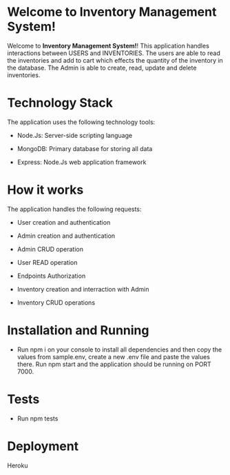 # Welcome to Inventory Management System!

Welcome to **Inventory Management System!**! This application handles interactions between USERS and INVENTORIES. The users are able to read the inventories and add to cart which effects the quantity of the inventory in the database. The Admin is able to create, read, update and delete inventories.

# Technology Stack

The application uses the following technology tools:

- Node.Js: Server-side scripting language

- MongoDB: Primary database for storing all data

- Express: Node.Js web application framework

# How it works

The application handles the following requests:

- User creation and authentication

- Admin creation and authentication

- Admin CRUD operation

- User READ operation

- Endpoints Authorization

- Inventory creation and interraction with Admin

- Inventory CRUD operations

# Installation and Running

- Run npm i on your console to install all dependencies and then copy the values from sample.env, create a new .env file and paste the values there. Run npm start and the application should be running on PORT 7000.

# Tests

- Run npm tests

# Deployment

Heroku

